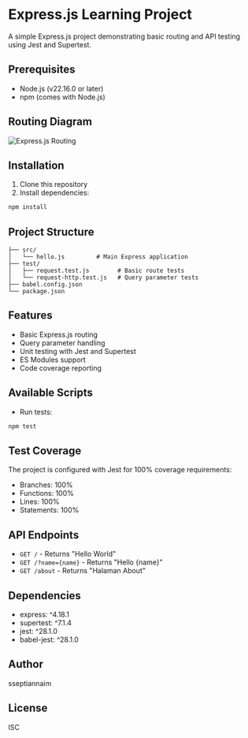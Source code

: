 # Express.js Learning Project

A simple Express.js project demonstrating basic routing and API testing using Jest and Supertest.

## Prerequisites

- Node.js (v22.16.0 or later)
- npm (comes with Node.js)

## Routing Diagram
![Express.js Routing](./images/routing.png)

## Installation

1. Clone this repository
2. Install dependencies:

```bash
npm install
```

## Project Structure

```
├── src/
│   └── hello.js         # Main Express application
├── test/
│   ├── request.test.js        # Basic route tests
│   └── request-http.test.js   # Query parameter tests
├── babel.config.json
└── package.json
```

## Features

- Basic Express.js routing
- Query parameter handling
- Unit testing with Jest and Supertest
- ES Modules support
- Code coverage reporting

## Available Scripts

- Run tests:
```bash
npm test
```

## Test Coverage

The project is configured with Jest for 100% coverage requirements:
- Branches: 100%
- Functions: 100%
- Lines: 100%
- Statements: 100%

## API Endpoints

- `GET /` - Returns "Hello World"
- `GET /?name={name}` - Returns "Hello {name}"
- `GET /about` - Returns "Halaman About"

## Dependencies

- express: ^4.18.1
- supertest: ^7.1.4
- jest: ^28.1.0
- babel-jest: ^28.1.0

## Author

sseptiannaim

## License

ISC